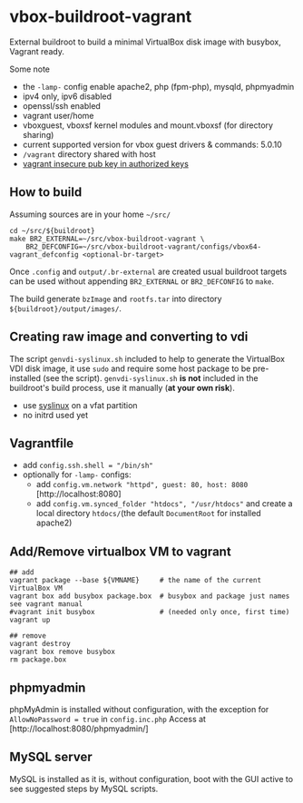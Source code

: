 # vbox-buildroot-vagrant
External buildroot to build a minimal VirtualBox disk image with busybox, Vagrant ready.

Some note
- the `-lamp-` config enable apache2, php (fpm-php), mysqld, phpmyadmin
- ipv4 only, ipv6 disabled
- openssl/ssh enabled
- vagrant user/home
- vboxguest, vboxsf kernel modules and mount.vboxsf (for directory sharing)
- current supported version for vbox guest drivers & commands: 5.0.10
- `/vagrant` directory shared with host
- [vagrant insecure pub key in authorized keys](https://github.com/mitchellh/vagrant/tree/master/keys)


## How to build

Assuming sources are in your home `~/src/`

    cd ~/src/${buildroot}
    make BR2_EXTERNAL=~/src/vbox-buildroot-vagrant \
		BR2_DEFCONFIG=~/src/vbox-buildroot-vagrant/configs/vbox64-vagrant_defconfig <optional-br-target>

Once `.config` and `output/.br-external` are created usual buildroot targets can be used without appending `BR2_EXTERNAL` or `BR2_DEFCONFIG` to `make`.
    
The build generate `bzImage` and `rootfs.tar` into directory `${buildroot}/output/images/`.

## Creating raw image and converting to vdi

The script `genvdi-syslinux.sh` included to help to generate the VirtualBox VDI disk image, it use `sudo` and require some host package to be pre-installed (see the script).
`genvdi-syslinux.sh` **is not** included in the buildroot's build process, use it manually (**at your own risk**).

- use [syslinux](http://www.syslinux.org/) on a vfat partition
- no initrd used yet

## Vagrantfile

- add `config.ssh.shell = "/bin/sh"`
- optionally for `-lamp-` configs:
  - add `config.vm.network "httpd", guest: 80, host: 8080` [http://localhost:8080]
  - add `config.vm.synced_folder "htdocs", "/usr/htdocs"` and create a local directory `htdocs/`(the default `DocumentRoot` for installed apache2)

## Add/Remove virtualbox VM to vagrant

	## add
    vagrant package --base ${VMNAME}     # the name of the current VirtualBox VM
    vagrant box add busybox package.box  # busybox and package just names see vagrant manual
    #vagrant init busybox                # (needed only once, first time)
    vagrant up

    ## remove
    vagrant destroy
    vagrant box remove busybox
    rm package.box

## phpmyadmin

phpMyAdmin is installed without configuration, with the exception for `AllowNoPassword = true` in `config.inc.php`
Access at [http://localhost:8080/phpmyadmin/]

## MySQL server

MySQL is installed as it is, without configuration, boot with the GUI active to see suggested steps by MySQL scripts.
